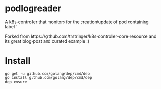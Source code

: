 # podlogreader

A k8s-controller that monitors for the creation/update of pod containing label `

Forked from https://github.com/trstringer/k8s-controller-core-resource and its great blog-post and curated example :)

# Install
```
go get -u github.com/golang/dep/cmd/dep
go install github.com/golang/dep/cmd/dep
dep ensure
```

